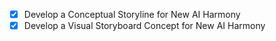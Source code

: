 - [x] Develop a Conceptual Storyline for New AI Harmony
- [x] Develop a Visual Storyboard Concept for New AI Harmony
